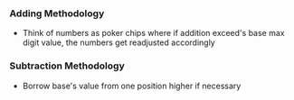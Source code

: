 ### Adding Methodology
- Think of numbers as poker chips where if addition exceed's base max digit value, the numbers get readjusted accordingly

### Subtraction Methodology 
- Borrow base's value from one position higher if necessary